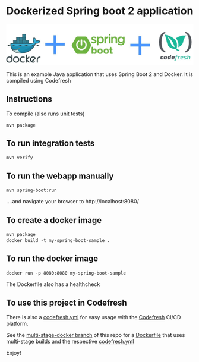 # Dockerized Spring boot 2 application

![Docker plus Spring Boot plus Codefresh](docker-spring-boot-codefresh.jpg)

This is an example Java application that uses Spring Boot 2 and Docker.
It is compiled using Codefresh

## Instructions

To compile (also runs unit tests)

```
mvn package
```

## To run integration tests

```
mvn verify
```

## To run the webapp manually

```
mvn spring-boot:run
```

....and navigate your browser to  http://localhost:8080/

## To create a docker image

```
mvn package
docker build -t my-spring-boot-sample .
```


## To run the docker image

```
docker run -p 8080:8080 my-spring-boot-sample
```

The Dockerfile also has a healthcheck

## To use this project in Codefresh 

There is also a [codefresh.yml](codefresh.yml) for easy usage with the [Codefresh](codefresh.io) CI/CD platform.



See the [multi-stage-docker branch](https://github.com/codefresh-contrib/spring-boot-2-sample-app/tree/multi-stage-docker) of this repo for a [Dockerfile](https://github.com/codefresh-contrib/spring-boot-2-sample-app/blob/multi-stage-docker/Dockerfile) that uses multi-stage builds and the respective [codefresh.yml](https://github.com/codefresh-contrib/spring-boot-2-sample-app/blob/multi-stage-docker/codefresh.yml)


Enjoy!


